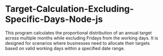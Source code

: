 # Target-Calculation-Excluding-Specific-Days-Node-js
 This program calculates the proportional distribution of an annual target across multiple months while excluding Fridays from the working days. It is designed for scenarios where businesses need to allocate their targets based on valid working days within a specified date range.
